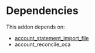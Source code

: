 # Dependencies

This addon depends on:

- [account_statement_import_file](https://github.com/bringout/oca-financial-bank)
- account_reconcile_oca
